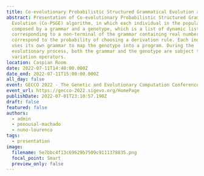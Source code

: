```yaml
---
title: Co-evolutionary Probabilistic Structured Grammatical Evolution at GECCO 2022
abstract: Presentation of Co-evolutionary Probabilistic Structured Grammatical
  Evolution (Co-PSGE) algorithm, in which each individual in the population is
  composed by a grammar and a genotype, which is a list of dynamic lists, each
  corresponding to a non-terminal of the grammar containing real numbers that
  correspond to the probability of choosing a derivation rule. Each individual
  uses its own grammar to map the genotype into a program. During the
  evolutionary process, both the grammar and the genotype are subject to
  variation operators.
location: Caspian Room
date: 2022-07-11T14:40:00.000Z
date_end: 2022-07-11T15:00:00.000Z
all_day: false
event: GECCO 2022 - The Genetic and Evolutionary Computation Conference
event_url: https://gecco-2022.sigevo.org/HomePage
publishDate: 2022-07-01T23:10:57.190Z
draft: false
featured: false
authors:
  - admin
  - penousal-machado
  - nuno-lourenco
tags:
  - presentation
image:
  filename: 5e7bbc4f13c69629b7509c9111378835.png
  focal_point: Smart
  preview_only: false
---
```

